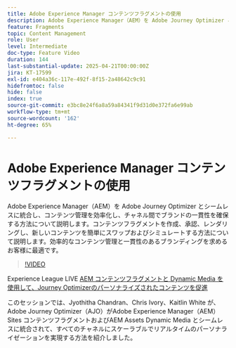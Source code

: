 ```yaml
---
title: Adobe Experience Manager コンテンツフラグメントの使用
description: Adobe Experience Manager（AEM）を Adobe Journey Optimizer とシームレスに統合し、コンテンツ管理を効率化し、チャネル間でブランドの一貫性を確保する方法について説明します。コンテンツフラグメントを作成、承認、レンダリングし、新しいコンテンツを簡単にスワップおよびシミュレートする方法について説明します。効率的なコンテンツ管理と一貫性のあるブランディングを求めるお客様に最適です。
feature: Fragments
topic: Content Management
role: User
level: Intermediate
doc-type: Feature Video
duration: 144
last-substantial-update: 2025-04-21T00:00:00Z
jira: KT-17599
exl-id: e404a36c-117e-492f-8f15-2a48642c9c91
hidefromtoc: false
hide: false
index: true
source-git-commit: e3bc8e24f6a8a59a84341f9d31d0e372fa6e99ab
workflow-type: tm+mt
source-wordcount: '162'
ht-degree: 65%

---
```


# Adobe Experience Manager コンテンツフラグメントの使用

Adobe Experience Manager（AEM）を Adobe Journey Optimizer とシームレスに統合し、コンテンツ管理を効率化し、チャネル間でブランドの一貫性を確保する方法について説明します。コンテンツフラグメントを作成、承認、レンダリングし、新しいコンテンツを簡単にスワップおよびシミュレートする方法について説明します。効率的なコンテンツ管理と一貫性のあるブランディングを求めるお客様に最適です。

>[!VIDEO](https://video.tv.adobe.com/v/3457691/?learn=on&enablevpops)

Experience League LIVE [ AEM コンテンツフラグメントと Dynamic Media を使用して、Journey Optimizerのパーソナライズされたコンテンツを促進 ](https://experienceleague.adobe.com/ja/docs/events/experience-league-live-recordings/episodes/exl-live-episode-07-31-25)

このセッションでは、Jyothitha Chandran、Chris Ivory、Kaitlin White が、Adobe Journey Optimizer（AJO）がAdobe Experience Manager（AEM） Sites コンテンツフラグメントおよびAEM Assets Dynamic Media とシームレスに統合されて、すべてのチャネルにスケーラブルでリアルタイムのパーソナライゼーションを実現する方法を紹介しました。
